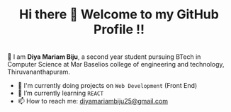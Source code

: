 <h1 align="center"> Hi there 👋 Welcome to my GitHub Profile !! </h1>

<!--
**Diya-Mariam/Diya-Mariam** is a ✨ _special_ ✨ repository because its `README.md` (this file) appears on your GitHub profile.

Here are some ideas to get you started:

- 🔭 I’m currently working on ...
- 🌱 I’m currently learning ...
- 👯 I’m looking to collaborate on ...
- 🤔 I’m looking for help with ...
- 💬 Ask me about ...
- 📫 How to reach me: ...
- 😄 Pronouns: ...
- ⚡ Fun fact: ...
-->

<br/>
🙌 I am <strong> Diya Mariam Biju</strong>, a second year student pursuing BTech in Computer Science at Mar Baselios college
of engineering and technology, Thiruvananthapuram.<br/>

- 🔭 I'm currently doing projects on `Web Development` (Front End)
- 🌱 I’m currently learning `REACT`
- 📫 How to reach me: diyamariambiju25@gmail.com<br/>


